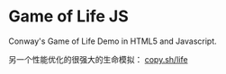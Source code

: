 # Game of Life JS
Conway's Game of Life Demo in HTML5 and Javascript.

另一个性能优化的很强大的生命模拟： [copy.sh/life](http://copy.sh/life/)
